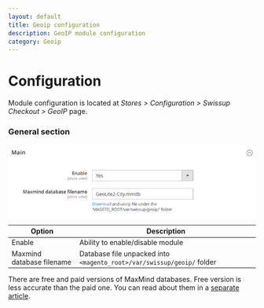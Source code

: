 ```yaml
---
layout: default
title: Geoip configuration
description: GeoIP module configuration
category: Geoip
---
```


# Configuration

Module configuration is located at _Stores > Configuration > Swissup Checkout > GeoIP_
page.

### General section

![General Section](/images/m2/geoip/configuration/general.png)

Option                    | Description
--------------------------|------------
Enable                    | Ability to enable/disable module
Maxmind database filename | Database file unpacked into `<magento_root>/var/swissup/geoip/` folder

There are free and paid versions of MaxMind databases. Free version is less
accurate than the paid one. You can read about them in a
[separate article](/m2/extensions/geoip/maxmind-databases/).
